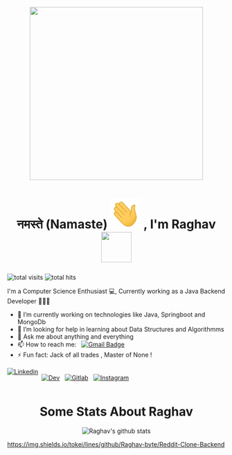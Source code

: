 <p align="Center" ><img src="https://octodex.github.com/images/daftpunktocat-thomas.gif" height="400px" width ="400px"></p>


<h1 align="Center">  नमस्ते (Namaste) <img src="https://raw.githubusercontent.com/ABSphreak/ABSphreak/master/gifs/Hi.gif" height ="70 px" width="70px"/> , I'm Raghav <img src="https://media.giphy.com/media/WUlplcMpOCEmTGBtBW/giphy.gif" height ="70px" width= "70px">  </h1>
<span> <img src="https://komarev.com/ghpvc/?username=raghav-byte" alt="total visits" /> </span>
<span> <img src="http://hits.dwyl.com/Raghav-byte/Raghav-byte.svg" alt="total hits" /> </span>


I'm a Computer Science Enthusiast  💻, Currently working as a Java Backend Developer 👨🏻‍💻
  
- 🌱 I’m currently working on technologies like Java, Springboot and MongoDb
- 🤔 I’m looking for help in learning about Data Structures and Algorithmms
- 💬 Ask me about anything and everything 
- 📫 How to reach me: &nbsp;&nbsp;[![Gmail Badge](https://img.shields.io/badge/-Gmail-c14438?style=flat-square&logo=Gmail&logoColor=white&link=mailto:shuklaraghav321.com)](mailto:shuklaraghav321@gmail.com)
- ⚡ Fun fact: Jack of all trades , Master of None ! 

<div style="display: flex">
<a href="https://www.linkedin.com/in/raghav-byte/" target="_blank"><img align="center" src="https://img.shields.io/badge/LinkedIn-0077B5?style=for-the-badge&logo=linkedin&logoColor=white" alt="Linkedin " style="position:relative" /></a>&nbsp;&nbsp;
  
<a href="https://dev.to/raghavbyte" target="_blank" style="position:relative"><img align="center" src="https://img.shields.io/badge/dev.to-0A0A0A?style=for-the-badge&logo=devdotto&logoColor=white" alt="Dev" /></a> &nbsp;&nbsp;
  
<a href="https://gitlab.com" target="_blank"><img align="center" src="https://img.shields.io/badge/GitLab-330F63?style=for-the-badge&logo=gitlab&logoColor=white" alt="Gitlab"  /></a> &nbsp;&nbsp; 
  
<a href="https://instagram.com/raghav_shukl" target="_blank"><img align="center" src="https://img.shields.io/badge/Instagram-E4405F?style=for-the-badge&logo=instagram&logoColor=white" alt="Instagram" /></a>&nbsp;&nbsp;
</div>


<h1 align = "Center"> Some Stats About Raghav  </h1>  
<p align="center" >
<img alt="Raghav's github stats" src="https://github-readme-stats.vercel.app/api?username=Raghav-byte&&count_private=true&show_owner=true&show_icons=true&theme=dark"> </p>

https://img.shields.io/tokei/lines/github/Raghav-byte/Reddit-Clone-Backend


<!--
https://shields.io/ for all the badges
[![HitCount](http://hits.dwyl.com/Raghav-byte/Raghav-byte.svg)](http://hits.dwyl.com/Raghav-byte/Raghav-byte)
⭐️ From [Raghav-byte](https://github.com/Raghav-byte)
<a href="https://sourcerer.io/Raghav-byte">Check more about me here 🌟 </a>
- 🔭 I’m currently working on taking rest
- - 👯 I’m looking to collaborate on Cpp projects and Basic Web Dev stuff

<a href="https://twitter.com/_raghavit" target="_blank"><img align="center" src="https://cdn.jsdelivr.net/npm/simple-icons@3.0.1/icons/twitter.svg" alt="@_raghavit" height="25" width="25" /></a>&nbsp;&nbsp;


-->
